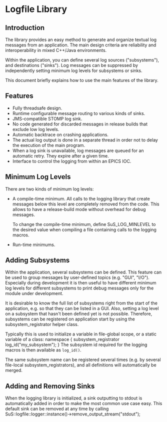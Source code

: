Logfile Library
===============

Introduction
------------
The library provides an easy method to generate and organize textual log
messages from an application. The main design criteria are reliability and
interoperability in mixed C++/Java environments.

Within the application, you can define several log sources ("subsystems"),
and destinations ("sinks"). Log messages can be suppressed by independently
setting minimum log levels for subsystems or sinks.

This document briefly explains how to use the main features of the library.

Features
--------
- Fully threadsafe design.
- Runtime configurable message routing to various kinds of sinks.
- JMS-compatible STOMP log sink.
- No code generated for discarded messages in release builds that exclude low
  log levels.
- Automatic backtrace on crashing applications.
- The actual log output is done in a separate thread in order not to delay the
  execution of the main program.
- When a log sink is unavailable, log messages are queued for an automatic
  retry. They expire after a given time.
- Interface to control the logging from within an EPICS IOC.

Minimum Log Levels
------------------
There are two kinds of minimum log levels:
- A compile-time minimum. All calls to the logging library that create messages
  below this level are completely removed from the code. This allows to have a
  release-build mode without overhead for debug messages.

  To change the compile-time minimum, define SuS_LOG_MINLEVEL to the desired
  value when compiling a file containing calls to the logging macros.
- Run-time minimums.

Adding Subsystems
-----------------
Within the application, several subsystems can be defined. This feature can be
used to group messages by user-defined topics (e.g. "GUI", "I/O"). Especially
during development it is then useful to have different minimum log levels for
different subsystems to print debug messages only for the module under
development.

It is desirable to know the full list of subsystems right from the start of
the application, e.g. so that they can be listed in a GUI. Also, setting a log
level on a subsystem that hasn't been defined yet is not possible. Therefore,
subsystems can be registered on application start by using the
subsystem_registrator helper class.

Typically this is used to initialize a variable in file-global scope, or a
static variable of a class:
    namespace {
        subsystem_registrator log_id("my_subsystem");
    }
The subsystem id required for the logging macros is then available as
`log_id()`.

The same subsystem name can be registered several times (e.g. by several
file-local subsystem_registrators), and all definitions will automatically
be merged.

Adding and Removing Sinks
-------------------------
When the logging library is initialized, a sink outputting to stdout is
automatically added in order to make the most common use case easy.
This default sink can be removed at any time by calling
    SuS::logfile::logger::instance()->remove_output_stream("stdout");



